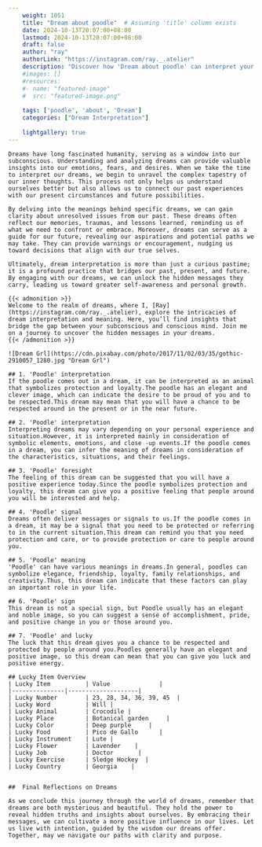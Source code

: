 ```yaml
---
    weight: 1051
    title: "Dream about poodle"  # Assuming 'title' column exists
    date: 2024-10-13T20:07:00+08:00
    lastmod: 2024-10-13T20:07:00+08:00
    draft: false
    author: "ray"
    authorLink: "https://instagram.com/ray._.atelier"
    description: "Discover how 'Dream about poodle' can interpret your future and uncover its significant meanings in your life."
    #images: []
    #resources:
    #- name: "featured-image"
    #  src: "featured-image.png"
    
    tags: ['poodle', 'about', 'Dream']
    categories: ["Dream Interpretation"]
    
    lightgallery: true
---
```

    
    Dreams have long fascinated humanity, serving as a window into our subconscious. Understanding and analyzing dreams can provide valuable insights into our emotions, fears, and desires. When we take the time to interpret our dreams, we begin to unravel the complex tapestry of our inner thoughts. This process not only helps us understand ourselves better but also allows us to connect our past experiences with our present circumstances and future possibilities.
    
    By delving into the meanings behind specific dreams, we can gain clarity about unresolved issues from our past. These dreams often reflect our memories, traumas, and lessons learned, reminding us of what we need to confront or embrace. Moreover, dreams can serve as a guide for our future, revealing our aspirations and potential paths we may take. They can provide warnings or encouragement, nudging us toward decisions that align with our true selves.
    
    Ultimately, dream interpretation is more than just a curious pastime; it is a profound practice that bridges our past, present, and future. By engaging with our dreams, we can unlock the hidden messages they carry, leading us toward greater self-awareness and personal growth.
    
    {{< admonition >}}
    Welcome to the realm of dreams, where I, [Ray](https://instagram.com/ray._.atelier), explore the intricacies of dream interpretation and meaning. Here, you’ll find insights that bridge the gap between your subconscious and conscious mind. Join me on a journey to uncover the hidden messages in your dreams.
    {{< /admonition >}}
    
    ![Dream Grl](https://cdn.pixabay.com/photo/2017/11/02/03/35/gothic-2910057_1280.jpg "Dream Grl")
    
    ## 1. 'Poodle' interpretation
    If the poodle comes out in a dream, it can be interpreted as an animal that symbolizes protection and loyalty.The poodle has an elegant and clever image, which can indicate the desire to be proud of you and to be respected.This dream may mean that you will have a chance to be respected around in the present or in the near future.
    
    ## 2. 'Poodle' interpretation
    Interpreting dreams may vary depending on your personal experience and situation.However, it is interpreted mainly in consideration of symbolic elements, emotions, and close -up events.If the poodle comes in a dream, you can infer the meaning of dreams in consideration of the characteristics, situations, and their feelings.
    
    ## 3. 'Poodle' foresight
    The feeling of this dream can be suggested that you will have a positive experience today.Since the poodle symbolizes protection and loyalty, this dream can give you a positive feeling that people around you will be interested and help.
    
    ## 4. 'Poodle' signal
    Dreams often deliver messages or signals to us.If the poodle comes in a dream, it may be a signal that you need to be protected or referring to in the current situation.This dream can remind you that you need protection and care, or to provide protection or care to people around you.
    
    ## 5. 'Poodle' meaning
    'Poodle' can have various meanings in dreams.In general, poodles can symbolize elegance, friendship, loyalty, family relationships, and creativity.Thus, this dream can indicate that these factors can play an important role in your life.
    
    ## 6. 'Poodle' sign
    This dream is not a special sign, but Poodle usually has an elegant and noble image, so you can suggest a sense of accomplishment, pride, and positive change in you or those around you.
    
    ## 7. 'Poodle' and lucky
    The luck that this dream gives you a chance to be respected and protected by people around you.Poodles generally have an elegant and positive image, so this dream can mean that you can give you luck and positive energy.
    
    ## Lucky Item Overview
    | Lucky Item          | Value              |
    |---------------|--------------------|
    | Lucky Number        | 23, 28, 34, 36, 39, 45  |
    | Lucky Word          | Will |
    | Lucky Animal        | Crocodile |
    | Lucky Place         | Botanical garden     |
    | Lucky Color         | Deep purple     |
    | Lucky Food          | Pico de Gallo      |
    | Lucky Instrument    | Lute |
    | Lucky Flower        | Lavender    |
    | Lucky Job           | Doctor       |
    | Lucky Exercise      | Sledge Hockey  |
    | Lucky Country       | Georgia    |
    
    
    ##  Final Reflections on Dreams
    
    As we conclude this journey through the world of dreams, remember that dreams are both mysterious and beautiful. They hold the power to reveal hidden truths and insights about ourselves. By embracing their messages, we can cultivate a more positive influence in our lives. Let us live with intention, guided by the wisdom our dreams offer. Together, may we navigate our paths with clarity and purpose.
    